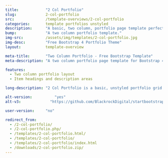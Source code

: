```yaml
---
title:            "2 Col Portfolio"
slug:             2-col-portfolio
src:              /template-overviews/2-col-portfolio
categories:       template portfolios unstyled
description:      "A basic, two column, portfolio page template perfect for showcasing a group of projects with some details."
bump:             "A two column portfolio template."
img-src:          /assets/img/templates/2-col-portfolio.jpg
img-desc:         "Free Bootstrap 4 Portfolio Theme"
layout:           template-overview

meta-title:       "Two Column Portfolio - Free Bootstrap Template"
meta-description: "A two column portfolio page template for Bootstrap 4. All Start Bootstrap templates are free to use and open source."

features:
  - Two column portfolio layout
  - Item headings and description areas

long-description: "2 Col Portfolio is a basic, unstyled portfolio grid template with a responsive, two column layout. This template is ideal for pages featuring a smaller number of projects with some details."

alt-version:		  "yes"
alt-v3:		        "https://github.com/BlackrockDigital/startbootstrap-2-col-portfolio/tree/v3-legacy"

user-version:     "no"

redirect_from:
  - /2-col-portfolio/
  - /2-col-portfolio.php/
  - /templates/2-col-portfolio.html/
  - /templates/2-col-portfolio/
  - /templates/2-col-portfolio/index.html
  - /downloads/2-col-portfolio.zip/
---
```

